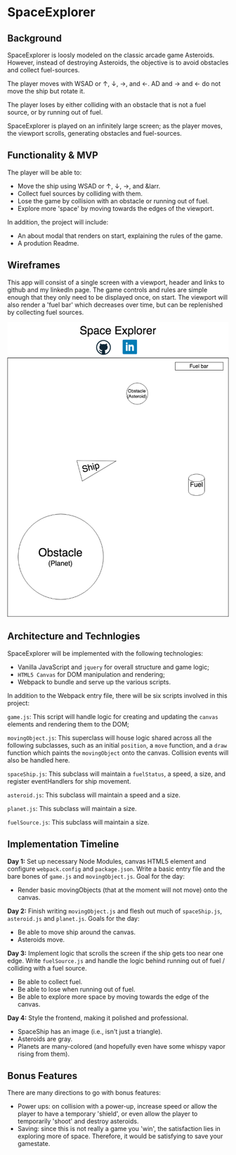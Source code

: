 # SpaceExplorer

## Background

SpaceExplorer is loosly modeled on the classic arcade game Asteroids. However, instead of destroying Asteroids, the objective is to avoid obstacles and collect fuel-sources. 

The player moves with WSAD or &uarr;, &darr;, &rarr;, and &larr;. AD and &rarr; and &larr; do not move the ship but rotate it. 

The player loses by either colliding with an obstacle that is not a fuel source, or by running out of fuel.

SpaceExplorer is played on an infinitely large screen; as the player moves, the viewport scrolls, generating obstacles and fuel-sources.


## Functionality & MVP

The player will be able to: 

* Move the ship using WSAD or &uarr;, &darr;, &rarr;, and &larr.
* Collect fuel sources by colliding with them.
* Lose the game by collision with an obstacle or running out of fuel.
* Explore more 'space' by moving towards the edges of the viewport.

In addition, the project will include:

* An about modal that renders on start, explaining the rules of the game.
* A prodution Readme.


## Wireframes

This app will consist of a single screen with a viewport, header and links to github and my linkedIn page. The game controls and rules are simple enough that they only need to be displayed once, on start. The viewport will also render a 'fuel bar' which decreases over time, but can be replenished by collecting fuel sources. 

![Space Explorer Wireframe](./docs/SpaceExplorer.png "Space Explorer Wireframe")


## Architecture and Technlogies


SpaceExplorer will be implemented with the following technologies: 

* Vanilla JavaScript and `jquery` for overall structure and game logic;
* `HTML5 Canvas` for DOM manipulation and rendering;
* Webpack to bundle and serve up the various scripts.

In addition to the Webpack entry file, there will be six scripts involved in this project: 

`game.js`: This script will handle logic for creating and updating the `canvas` elements and rendering them to the DOM;

`movingObject.js`: This superclass will house logic shared across all the following subclasses, such as an initial `position`, a `move` function, and a `draw` function which paints the `movingObject` onto the canvas. Collision events will also be handled here. 

`spaceShip.js`: This subclass will maintain a `fuelStatus`, a speed, a size, and register eventHandlers for ship movement.

`asteroid.js`: This subclass will maintain a speed and a size.

`planet.js`: This subclass will maintain a size. 

`fuelSource.js`: This subclass will maintain a size. 


## Implementation Timeline

**Day 1:** Set up necessary Node Modules, canvas HTML5 element and configure `webpack.config` and `package.json`. Write a basic entry file and the bare bones of `game.js` and `movingObject.js`. Goal for the day:

* Render basic movingObjects (that at the moment will not move) onto the canvas.

**Day 2:** Finish writing `movingObject.js` and flesh out much of `spaceShip.js`, `asteroid.js` and `planet.js`. Goals for the day:

* Be able to move ship around the canvas.
* Asteroids move.

**Day 3:** Implement logic that scrolls the screen if the ship gets too near one edge. Write `fuelSource.js` and handle the logic behind running out of fuel / colliding with a fuel source.

* Be able to collect fuel.
* Be able to lose when running out of fuel.
* Be able to explore more space by moving towards the edge of the canvas. 

**Day 4:** Style the frontend, making it polished and professional.

* SpaceShip has an image (i.e., isn't just a triangle).
* Asteroids are gray.
* Planets are many-colored (and hopefully even have some whispy vapor rising from them).  
  
  
## Bonus Features

There are many directions to go with bonus features:

* Power ups: on collision with a power-up, increase speed or allow the player to have a temporary 'shield', or even allow the player to temporarily 'shoot' and destroy asteroids.
* Saving: since this is not really a game you 'win', the satisfaction lies in exploring more of space. Therefore, it would be satisfying to save your gamestate.